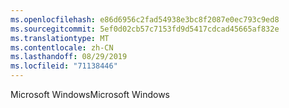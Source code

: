 ```yaml
---
ms.openlocfilehash: e86d6956c2fad54938e3bc8f2087e0ec793c9ed8
ms.sourcegitcommit: 5ef0d02cb57c7153fd9d5417cdcad45665af832e
ms.translationtype: MT
ms.contentlocale: zh-CN
ms.lasthandoff: 08/29/2019
ms.locfileid: "71138446"
---
```

<span data-ttu-id="47d23-101">Microsoft Windows</span><span class="sxs-lookup"><span data-stu-id="47d23-101">Microsoft Windows</span></span>